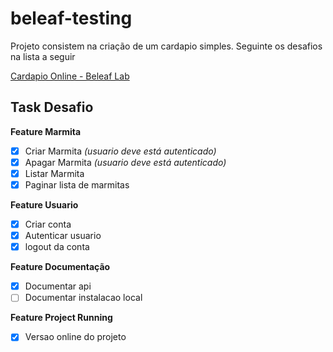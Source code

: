 # beleaf-testing

Projeto consistem na criação de um cardapio simples.
Seguinte os desafios na lista a seguir


<a href="http://beleaf.carlosocarvalho.com.br/" target="_blank">Cardapio Online - Beleaf Lab</a>


## Task Desafio

**Feature Marmita**
- [x] Criar Marmita _(usuario deve está autenticado)_
- [x] Apagar Marmita _(usuario deve está autenticado)_
- [x] Listar Marmita
- [x] Paginar lista de marmitas
   
**Feature Usuario**
- [x] Criar conta
- [x] Autenticar usuario
- [x] logout da conta

**Feature Documentação**
- [x] Documentar api
- [ ] Documentar instalacao local

**Feature Project Running**

- [x] Versao online do projeto
